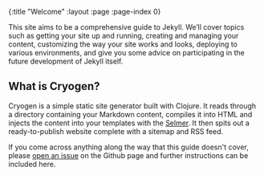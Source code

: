 {:title "Welcome"
 :layout :page
 :page-index 0}

This site aims to be a comprehensive guide to Jekyll. We’ll cover topics such as getting your site up and running, creating and managing your content, customizing the way your site works and looks, deploying to various environments, and give you some advice on participating in the future development of Jekyll itself.

## What is Cryogen?

Cryogen is a simple static site generator built with Clojure. It reads through a directory containing your Markdown content, compiles it into HTML and injects the content into your templates with the [Selmer](https://github.com/yogthos/selmer). It then spits out a ready-to-publish website complete with a sitemap and RSS feed.
 
If you come across anything along the way that this guide doesn't cover, please [open an issue](https://github.com/lacarmen/cryogen/issues/new) on the Github page and further instructions can be included here.